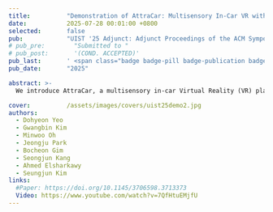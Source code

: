 ```yaml
---
title:          "Demonstration of AttraCar: Multisensory In-Car VR with Thermal, Airflow, and Motion Feedback through Built-In Vehicle Systems"
date:           2025-07-28 00:01:00 +0800
selected:       false
pub:            "UIST '25 Adjunct: Adjunct Proceedings of the ACM Symposium on User Interface Software and Technology"
# pub_pre:        "Submitted to "
# pub_post:       '(COND. ACCEPTED)'
pub_last:       ' <span class="badge badge-pill badge-publication badge-success">Honourable Mention Jury's Choice, Best Demo People's Choice</span>'
pub_date:       "2025"

abstract: >-
  We introduce AttraCar, a multisensory in-car Virtual Reality (VR) platform that delivers thermal, airflow, and motion feedback using built-in vehicle systems. By controlling the Heating, Ventilation, and Air Conditioning (HVAC) system and the power seat, our platform enables the creation of multisensory, hardware-free in-car VR designed to enhance immersion and mitigate motion sickness. This demonstration allows attendees to experience these effects firsthand, showcasing a practical and scalable approach for future immersive automotive applications.

cover:          /assets/images/covers/uist25demo2.jpg
authors:
  - Dohyeon Yeo
  - Gwangbin Kim
  - Minwoo Oh
  - Jeongju Park
  - Bocheon Gim
  - Seongjun Kang
  - Ahmed Elsharkawy
  - Seungjun Kim
links:
  #Paper: https://doi.org/10.1145/3706598.3713373
  Video: https://www.youtube.com/watch?v=7QfHtuEMjfU
---
```

